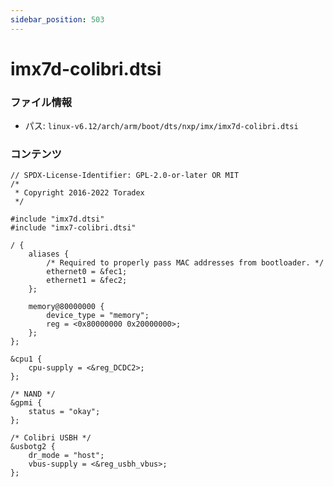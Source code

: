 ```yaml
---
sidebar_position: 503
---
```

# imx7d-colibri.dtsi

### ファイル情報

- パス: `linux-v6.12/arch/arm/boot/dts/nxp/imx/imx7d-colibri.dtsi`

### コンテンツ

```dtsi
// SPDX-License-Identifier: GPL-2.0-or-later OR MIT
/*
 * Copyright 2016-2022 Toradex
 */

#include "imx7d.dtsi"
#include "imx7-colibri.dtsi"

/ {
	aliases {
		/* Required to properly pass MAC addresses from bootloader. */
		ethernet0 = &fec1;
		ethernet1 = &fec2;
	};

	memory@80000000 {
		device_type = "memory";
		reg = <0x80000000 0x20000000>;
	};
};

&cpu1 {
	cpu-supply = <&reg_DCDC2>;
};

/* NAND */
&gpmi {
	status = "okay";
};

/* Colibri USBH */
&usbotg2 {
	dr_mode = "host";
	vbus-supply = <&reg_usbh_vbus>;
};

```
